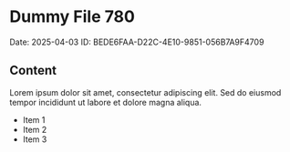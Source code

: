 # Dummy File 780

Date: 2025-04-03
ID: BEDE6FAA-D22C-4E10-9851-056B7A9F4709

## Content

Lorem ipsum dolor sit amet, consectetur adipiscing elit.
Sed do eiusmod tempor incididunt ut labore et dolore magna aliqua.

* Item 1
* Item 2
* Item 3
